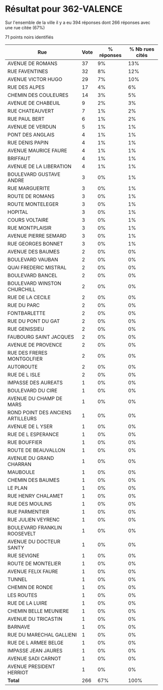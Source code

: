 # Résultat pour 362-VALENCE

Sur l'ensemble de la ville il y a eu 394 réponses dont 266 réponses avec une rue citée (67%)

71 points noirs identifiés

| Rue | Vote | % réponses | % Nb rues cités|
|-----|------|------------|----------------|
| AVENUE DE ROMANS | 37 | 9% | 13%|
| RUE FAVENTINES | 32 | 8% | 12%|
| AVENUE VICTOR HUGO | 29 | 7% | 10%|
| RUE DES ALPES | 17 | 4% | 6%|
| CHEMIN DES COULEURES | 14 | 3% | 5%|
| AVENUE DE CHABEUIL | 9 | 2% | 3%|
| RUE CHATEAUVERT | 7 | 1% | 2%|
| RUE PAUL BERT | 6 | 1% | 2%|
| AVENUE DE VERDUN | 5 | 1% | 1%|
| PONT DES ANGLAIS | 4 | 1% | 1%|
| RUE DENIS PAPIN | 4 | 1% | 1%|
| AVENUE MAURICE FAURE | 4 | 1% | 1%|
| BRIFFAUT | 4 | 1% | 1%|
| AVENUE DE LA LIBERATION | 4 | 1% | 1%|
| BOULEVARD GUSTAVE ANDRE | 3 | 0% | 1%|
| RUE MARGUERITE | 3 | 0% | 1%|
| ROUTE DE ROMANS | 3 | 0% | 1%|
| ROUTE MONTELEGER | 3 | 0% | 1%|
| HOPITAL | 3 | 0% | 1%|
| COURS VOLTAIRE | 3 | 0% | 1%|
| RUE MONTPLAISIR | 3 | 0% | 1%|
| AVENUE PIERRE SEMARD | 3 | 0% | 1%|
| RUE GEORGES BONNET | 3 | 0% | 1%|
| AVENUE DES BAUMES | 2 | 0% | 0%|
| BOULEVARD VAUBAN | 2 | 0% | 0%|
| QUAI FREDERIC MISTRAL | 2 | 0% | 0%|
| BOULEVARD BANCEL | 2 | 0% | 0%|
| BOULEVARD WINSTON CHURCHILL | 2 | 0% | 0%|
| RUE DE LA CECILE | 2 | 0% | 0%|
| RUE DU PARC | 2 | 0% | 0%|
| FONTBARLETTE | 2 | 0% | 0%|
| RUE DU PONT DU GAT | 2 | 0% | 0%|
| RUE GENISSIEU | 2 | 0% | 0%|
| FAUBOURG SAINT JACQUES | 2 | 0% | 0%|
| AVENUE DE PROVENCE | 2 | 0% | 0%|
| RUE DES FRERES MONTGOLFIER | 2 | 0% | 0%|
| AUTOROUTE | 2 | 0% | 0%|
| RUE DE L ISLE | 2 | 0% | 0%|
| IMPASSE DES AUREATS | 1 | 0% | 0%|
| BOULEVARD DU CIRE | 1 | 0% | 0%|
| AVENUE DU CHAMP DE MARS | 1 | 0% | 0%|
| ROND POINT DES ANCIENS ARTILLEURS | 1 | 0% | 0%|
| AVENUE DE L YSER | 1 | 0% | 0%|
| RUE DE L ESPERANCE | 1 | 0% | 0%|
| RUE BOUFFIER | 1 | 0% | 0%|
| ROUTE DE BEAUVALLON | 1 | 0% | 0%|
| AVENUE DU GRAND CHARRAN | 1 | 0% | 0%|
| MAUBOULE | 1 | 0% | 0%|
| CHEMIN DES BAUMES | 1 | 0% | 0%|
| LE PLAN | 1 | 0% | 0%|
| RUE HENRY CHALAMET | 1 | 0% | 0%|
| RUE DES MOULINS | 1 | 0% | 0%|
| RUE PARMENTIER | 1 | 0% | 0%|
| RUE JULIEN VEYRENC | 1 | 0% | 0%|
| BOULEVARD FRANKLIN ROOSEVELT | 1 | 0% | 0%|
| AVENUE DU DOCTEUR SANTY | 1 | 0% | 0%|
| RUE SEVIGNE | 1 | 0% | 0%|
| ROUTE DE MONTELIER | 1 | 0% | 0%|
| AVENUE FELIX FAURE | 1 | 0% | 0%|
| TUNNEL | 1 | 0% | 0%|
| CHEMIN DE RONDE | 1 | 0% | 0%|
| LES ROUTES | 1 | 0% | 0%|
| RUE DE LA LUIRE | 1 | 0% | 0%|
| CHEMIN BELLE MEUNIERE | 1 | 0% | 0%|
| AVENUE DU TRICASTIN | 1 | 0% | 0%|
| BARNAVE | 1 | 0% | 0%|
| RUE DU MARECHAL GALLIENI | 1 | 0% | 0%|
| RUE DE L ARMEE BELGE | 1 | 0% | 0%|
| IMPASSE JEAN JAURES | 1 | 0% | 0%|
| AVENUE SADI CARNOT | 1 | 0% | 0%|
| AVENUE PRESIDENT HERRIOT | 1 | 0% | 0%|
| **Total** | 266 | 67% | 100%|
